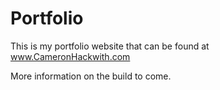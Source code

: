 # Portfolio

This is my portfolio website that can be found at www.CameronHackwith.com


More information on the build to come.


